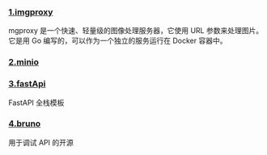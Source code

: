 ### [1.imgproxy](https://docs.imgproxy.net/getting_started)

mgproxy 是一个快速、轻量级的图像处理服务器，它使用 URL 参数来处理图片。它是用 Go 编写的，可以作为一个独立的服务运行在 Docker 容器中。

### [2.minio](https://hub.docker.com/r/minio/minio)

### [3.fastApi](https://github.com/fastapi/full-stack-fastapi-template)

FastAPI 全栈模板

### [4.bruno](https://github.com/usebruno/bruno)

用于调试 API 的开源